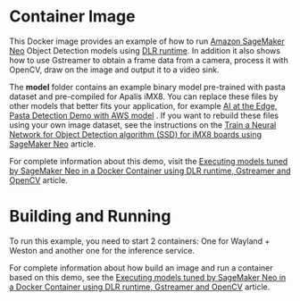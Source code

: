 # Container Image #

This Docker image provides an example of how to run [Amazon SageMaker Neo](https://docs.aws.amazon.com/sagemaker/latest/dg/neo.html) Object Detection models using [DLR runtime](https://github.com/neo-ai/neo-ai-dlr). In addition it also shows how to use Gstreamer to obtain a frame data from a camera, process it with OpenCV, draw on the image and output it to a video sink.

The **model** folder contains an example binary model pre-trained with pasta dataset and pre-compiled for Apalis iMX8. You can replace these files by other models that better fits your application, for example [AI at the Edge, Pasta Detection Demo with AWS model](https://github.com/toradex/aws-nxp-ai-at-the-edge/tree/master/container_inference/model) . If you want to rebuild these files using your own image dataset, see the instructions on the [Train a Neural Network for Object Detection algorithm (SSD) for iMX8 boards using SageMaker Neo](https://developer.toradex.com/knowledge-base/train-ssd-for-imx8-boards) article.

For complete information about this demo, visit the [Executing models tuned by SageMaker Neo in a Docker Container using DLR runtime, Gstreamer and OpenCV](https://developer1.toradex.com/knowledge-base/how-to-run-dlr-runtime-to-test-object-detection-models-with-torizon) article.

# Building and Running #

To run this example, you need to start 2 containers: One for Wayland + Weston and another one for the inference service.

For complete information about how build an image and run a container based on this demo, see the [Executing models tuned by SageMaker Neo in a Docker Container using DLR runtime, Gstreamer and OpenCV](https://developer1.toradex.com/knowledge-base/how-to-run-dlr-runtime-to-test-object-detection-models-with-torizon) article.
